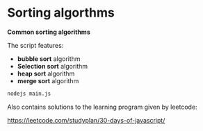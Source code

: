 # Sorting algorthms

**Common sorting algorithms**

The script features:
- **bubble sort** algorithm
- **Selection sort** algorithm
- **heap sort** algorithm
- **merge sort** algorithm

```bash
nodejs main.js
```


Also contains solutions to the learning program given by leetcode:

https://leetcode.com/studyplan/30-days-of-javascript/